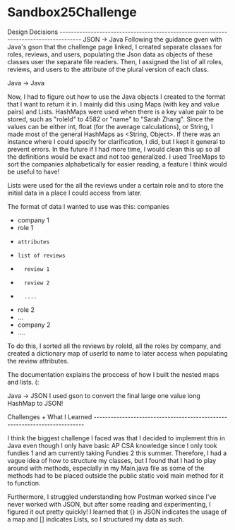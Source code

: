 # Sandbox25Challenge

Design Decisions -------------------------------------------------------------------------------------
JSON -> Java
Following the guidance gven with Java's gson that the challenge page linked, I created separate classes for roles, reviews, and users, populating the Json data as objects of these classes user the separate file readers. Then, I assigned the list of all roles, reviews, and users to the attribute of the plural version of each class.

Java -> Java

Now, I had to figure out how to use the Java objects I created to the format that I want to return it in. I mainly did this using Maps (with key and value pairs) and Lists. HashMaps were used when there is a key value pair to be stored, such as "roleId" to 4582 or "name" to "Sarah Zhang". Since the values can be either int, float (for the average calculations), or String, I made most of the general HashMaps as <String, Object>. If there was an instance where I could specify for clarification, I did, but I kept it general to prevent errors. In the future if I had more time, I would clean this up so all the definitions would be exact and not too generalized. I used TreeMaps to sort the companies alphabetically for easier reading, a feature I think would be useful to have!

Lists were used for the all the reviews under a certain role and to store the initial data in a place I could access from later.

The format of data I wanted to use was this:
companies
  - company 1
  -   role 1
  -     attributes
  -     list of reviews
  -       review 1
  -       review 2
  -       ....
  -   role 2
  -   ...
  - company 2
  - ....

To do this, I sorted all the reviews by roleId, all the roles by company, and created a dictionary map of userId to name to later access when populating the review attributes.

The documentation explains the proccess of how I built the nested maps and lists. (: 

Java -> JSON
I used gson to convert the final large one value long HashMap to JSON!

Challenges + What I Learned --------------------------------------------------------------------------

I think the biggest challenge I faced was that I decided to implement this in Java even though I only have basic AP CSA knowledge since I only took fundies 1 and am currently taking Fundies 2 this summer. Therefore, I had a vague idea of how to structure my classes, but I found that I had to play around with methods, especially in my Main.java file as some of the methods had to be placed outside the public static void main method for it to function.

Furthermore, I struggled understanding how Postman worked since I've never worked with JSON, but after some reading and experimenting, I figured it out pretty quickly! I learned that {} in JSON indicates the usage of a map and [] indicates Lists, so I structured my data as such.

